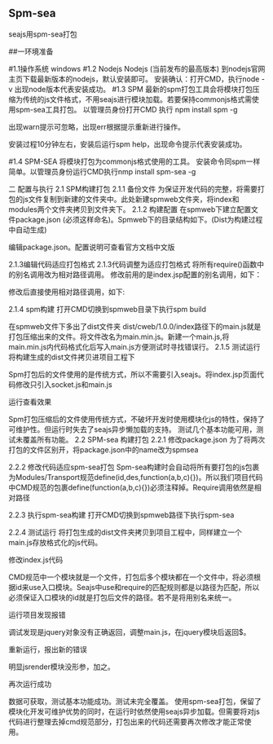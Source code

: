 ## Spm-sea

seajs用spm-sea打包

##一环境准备

#1.1操作系统
 windows
#1.2 Nodejs
 Nodejs (当前发布的最高版本)
 到nodejs官网主页下载最新版本的nodejs，默认安装即可。
 安装确认：打开CMD，执行node -v 出现node版本代表安装成功。
#1.3 SPM
 最新的spm打包工具会将模块打包压缩为传统的js文件格式，不用seajs进行模块加载。若要保持commonjs格式需使用spm-sea工具打包。
 以管理员身份打开CMD 执行 npm install spm -g

 出现warn提示可忽略，出现err根据提示重新进行操作。

 安装过程10分钟左右，安装后运行spm help，出现命令提示代表安装成功。

#1.4 SPM-SEA
 将模块打包为commonjs格式使用的工具。
 安装命令同spm一样简单。以管理员身份运行CMD执行nmp install spm-sea -g

二 配置与执行
2.1 SPM构建打包
2.1.1 备份文件
为保证开发代码的完整，将需要打包的js文件复制到新建的文件夹中。此处新建spmweb文件夹，将index和modules两个文件夹拷贝到文件夹下。
2.1.2 构建配置
在spmweb下建立配置文件package.json (必须这样命名)。Spmweb下的目录结构如下。(Dist为构建过程中自动生成)

编辑package.json。配置说明可查看官方文档中文版













2.1.3编辑代码适应打包格式
 2.1.3代码调整为适应打包格式
将所有require()函数中的别名调用改为相对路径调用。
修改前用的是index.jsp配置的别名调用，如下：

修改后直接使用相对路径调用，如下:

2.1.4 spm构建
打开CMD切换到spmweb目录下执行spm build

在spmweb文件下多出了dist文件夹 dist/cweb/1.0.0/index路径下的main.js就是打包压缩出来的文件。将文件改名为main.min.js。新建一个main.js,将main.min.js内代码格式化后写入main.js方便测试时寻找错误行。
2.1.5 测试运行
将构建生成的dist文件拷贝进项目工程下

Spm打包后的文件使用的是传统方式，所以不需要引入seajs。将index.jsp页面代码修改只引入socket.js和main.js


运行查看效果

Spm打包压缩后的文件使用传统方式，不破坏开发时使用模块化js的特性，保持了可维护性。但运行时失去了seajs异步懒加载的支持。
测试几个基本功能可用，测试未覆盖所有功能。
2.2 SPM-sea 构建打包
2.2.1 修改package.json
为了将两次打包的文件区别开，将package.json中的name改为spmsea







 
2.2.2 修改代码适应spm-sea打包
Spm-sea构建时会自动将所有要打包的js包裹为Modules/Transport规范define(id,des,function(a,b,c){})。所以我们项目代码中CMD规范的包裹define(function(a,b,c){})必须注释掉。Require调用依然是相对路径

2.2.3 执行spm-sea构建
打开CMD切换到spmweb路径下执行spm-sea

2.2.4 测试运行
将打包生成的dist文件夹拷贝到项目工程中，同样建立一个main.js存放格式化的js代码。

修改index.js代码

CMD规范中一个模块就是一个文件，打包后多个模块都在一个文件中，将必须根据id来use入口模块。Seajs中use和require的匹配规则都是以路径为匹配，所以必须保证入口模块的id就是打包后文件的路径。若不是将用别名来统一。

运行项目发现报错

调试发现是jquery对象没有正确返回，调整main.js，在jquery模块后返回$。

重新运行，报出新的错误

明显jsrender模块没形参，加之。

再次运行成功

数据可获取，测试基本功能成功。测试未完全覆盖。
使用spm-sea打包，保留了模块化开发可维护优势的同时，在运行时依然使用seajs异步加载。但需要将对js代码进行整理去掉cmd规范部分，打包出来的代码还需要再次修改才能正常使用。
